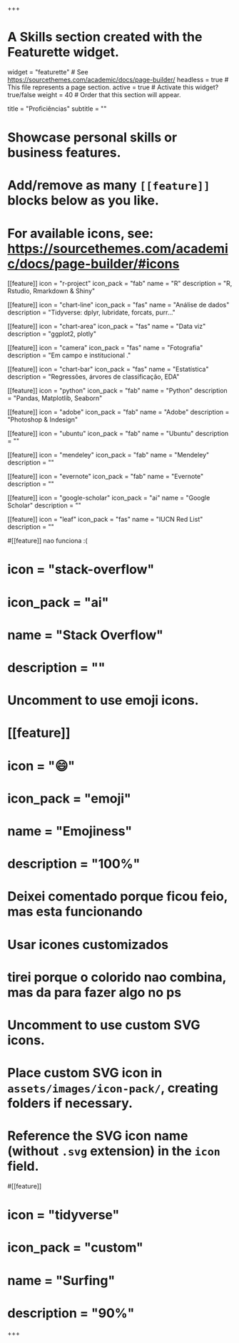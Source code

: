 +++
# A Skills section created with the Featurette widget.
widget = "featurette"  # See https://sourcethemes.com/academic/docs/page-builder/
headless = true  # This file represents a page section.
active = true  # Activate this widget? true/false
weight = 40  # Order that this section will appear.

title = "Proficiências"
subtitle = ""

# Showcase personal skills or business features.
#
# Add/remove as many `[[feature]]` blocks below as you like.
#
# For available icons, see: https://sourcethemes.com/academic/docs/page-builder/#icons

[[feature]]
  icon = "r-project"
  icon_pack = "fab"
  name = "R"
  description = "R, Rstudio, Rmarkdown & Shiny"

[[feature]]
  icon = "chart-line"
  icon_pack = "fas"
  name = "Análise de dados"
  description = "Tidyverse: dplyr, lubridate, forcats, purr..."  

[[feature]]
  icon = "chart-area"
  icon_pack = "fas"
  name = "Data viz"
  description = "ggplot2, plotly"  

[[feature]]
  icon = "camera"
  icon_pack = "fas"
  name = "Fotografia"
  description = "Em campo e institucional ."

[[feature]]
  icon = "chart-bar"
  icon_pack = "fas"
  name = "Estatística"
  description = "Regressões, árvores de classificação, EDA"  

[[feature]]
  icon = "python"
  icon_pack = "fab"
  name = "Python"
  description = "Pandas, Matplotlib, Seaborn"

[[feature]]
  icon = "adobe"
  icon_pack = "fab"
  name = "Adobe"
  description = "Photoshop & Indesign"

[[feature]]
  icon = "ubuntu"
  icon_pack = "fab"
  name = "Ubuntu"
  description = ""

[[feature]]
  icon = "mendeley"
  icon_pack = "fab"
  name = "Mendeley"
  description = ""

[[feature]]
  icon = "evernote"
  icon_pack = "fab"
  name = "Evernote"
  description = ""

[[feature]]
  icon = "google-scholar"
  icon_pack = "ai"
  name = "Google Scholar"
  description = ""

[[feature]]
  icon = "leaf"
  icon_pack = "fas"
  name = "IUCN Red List"
  description = ""

#[[feature]] nao funciona :(
#  icon = "stack-overflow"
#  icon_pack = "ai"
#  name = "Stack Overflow"
#  description = ""



# Uncomment to use emoji icons.
# [[feature]]
#  icon = ":smile:"
#  icon_pack = "emoji"
#  name = "Emojiness"
#  description = "100%"  

# Deixei comentado porque ficou feio, mas esta funcionando
# Usar icones customizados
# tirei porque o colorido nao combina, mas da para fazer algo no ps

# Uncomment to use custom SVG icons.
# Place custom SVG icon in `assets/images/icon-pack/`, creating folders if necessary.
# Reference the SVG icon name (without `.svg` extension) in the `icon` field.
#[[feature]]
#  icon = "tidyverse"
#  icon_pack = "custom"
#  name = "Surfing"
#  description = "90%"

+++
